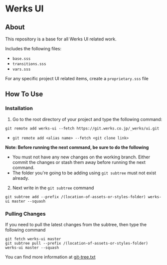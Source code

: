 # Werks UI

## About

This repository is a base for all Werks UI related work.

Includes the following files:
- `base.sss`
- `transitions.sss`
- `vars.sss`

For any specific project UI related items, create a `proprietary.sss` file

## How To Use

### Installation
1. Go to the root directory of your project and type the following command:
```
git remote add werks-ui --fetch https://git.werks.co.jp/_werks/ui.git
```
* `git remote add <alias name> --fetch <git clone link>`

**Note: Before running the next command, be sure to do the following**
- You must not have any new changes on the working branch. Either commit the changes or stash them away before running the next command.
- The folder you're going to be adding using `git subtree` must not exist already.

2. Next write in the `git subtree` command
```
git subtree add --prefix /(location-of-assets-or-styles-folder) werks-ui master --squash
```

### Pulling Changes
If you need to pull the latest changes from the subtree, then type the following command
```
git fetch werks-ui master
git subtree pull --prefix /(location-of-assets-or-styles-folder) werks-ui master --squash
```

You can find more information at [git-tree.txt](https://github.com/git/git/blob/master/contrib/subtree/git-subtree.txt)